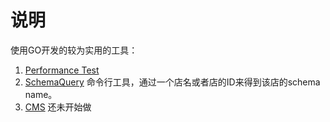 # 说明
使用GO开发的较为实用的工具：

1. [Performance Test](https://github.com/Compasses/Projects-of-GO/tree/master/performancetest)	
2. [SchemaQuery](https://github.com/Compasses/Projects-of-GO/tree/master/schemaquery)
	命令行工具，通过一个店名或者店的ID来得到该店的schema name。
3. [CMS](https://github.com/Compasses/Projects-of-GO/tree/master/cms) 还未开始做


